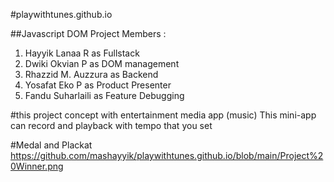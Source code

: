 #playwithtunes.github.io

##Javascript DOM Project
Members :
1. Hayyik Lanaa R as Fullstack
2. Dwiki Okvian P as DOM management
3. Rhazzid M. Auzzura as Backend
4. Yosafat Eko P as Product Presenter
5. Fandu Suharlaili as Feature Debugging

#this project concept with entertainment media app (music)
This mini-app can record and playback with tempo that you set

#Medal and Plackat
https://github.com/mashayyik/playwithtunes.github.io/blob/main/Project%20Winner.png
